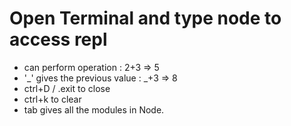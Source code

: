 # Open Terminal and type node to access repl

- can perform operation : 2+3 => 5
- '_' gives the previous value : _+3 => 8
- ctrl+D / .exit to close
- ctrl+k to clear
- tab gives all the modules in Node.
